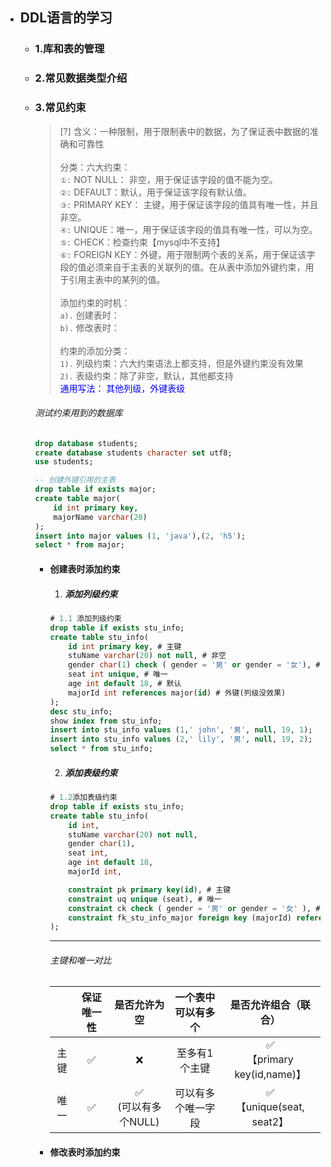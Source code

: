 * ## DDL语言的学习

    + ### 1.库和表的管理
    + ### 2.常见数据类型介绍
    + ### 3.常见约束

        > [?] 含义：一种限制，用于限制表中的数据，为了保证表中数据的准确和可靠性
        <br><br> 分类：六大约束：
        <br>`①:` NOT NULL： 非空，用于保证该字段的值不能为空。
        <br>`②:` DEFAULT：默认，用于保证该字段有默认值。
        <br>`③:` PRIMARY KEY： 主键，用于保证该字段的值具有唯一性，并且非空。
        <br>`④:` UNIQUE：唯一，用于保证该字段的值具有唯一性，可以为空。
        <br>`⑤:` CHECK：检查约束【mysql中不支持】
        <br>`⑥:` FOREIGN KEY：外键，用于限制两个表的关系，用于保证该字段的值必须来自于主表的关联列的值。在从表中添加外键约束，用于引用主表中的某列的值。
        <br><br>添加约束的时机：
        <br>`a).` 创建表时：
        <br>`b).` 修改表时：
        <br><br>约束的添加分类：
        <br>`1).` 列级约束：六大约束语法上都支持，但是外键约束没有效果
        <br>`2).` 表级约束：除了非空，默认，其他都支持
        <br><span style='color: blue'>通用写法： 其他列级，外键表级</span>
        ###### 测试约束用到的数据库
        ```sql
        drop database students;
        create database students character set utf8;
        use students;

        -- 创建外键引用的主表
        drop table if exists major;
        create table major(
            id int primary key,
            majorName varchar(20)
        );
        insert into major values (1, 'java'),(2, 'h5');
        select * from major;
        ```

        - #### 创建表时添加约束

            1. ##### 添加列级约束
            ```sql
            # 1.1 添加列级约束
            drop table if exists stu_info;
            create table stu_info(
                id int primary key, # 主键
                stuName varchar(20) not null, # 非空
                gender char(1) check ( gender = '男' or gender = '女'), # 检查
                seat int unique, # 唯一
                age int default 18, # 默认
                majorId int references major(id) # 外键(列级没效果)
            );
            desc stu_info;
            show index from stu_info;
            insert into stu_info values (1,' john', '男', null, 19, 1);
            insert into stu_info values (2,' lily', '男', null, 19, 2);
            select * from stu_info;
            ```
            2. ##### 添加表级约束
            ```sql
            # 1.2添加表级约束
            drop table if exists stu_info;
            create table stu_info(
                id int,
                stuName varchar(20) not null,
                gender char(1),
                seat int,
                age int default 18,
                majorId int,

                constraint pk primary key(id), # 主键
                constraint uq unique (seat), # 唯一
                constraint ck check ( gender = '男' or gender = '女' ), # 检查
                constraint fk_stu_info_major foreign key (majorId) references major(id) # 外键
            );
            ```

         
            <hr/>

            ###### 主键和唯一对比
            |     | 保证唯一性 | 是否允许为空 | 一个表中可以有多个 | 是否允许组合（联合）|
            | :--: |:--: |:--: |:--: |:--: |
            | 主键 | ✅ | ❌ | 至多有1个主键 | ✅ <br>【primary key(id,name)】|
            | 唯一 | ✅ | ✅ <br>(可以有多个NULL) | 可以有多个唯一字段 | ✅ <br>【unique(seat, seat2】|

        - #### 修改表时添加约束